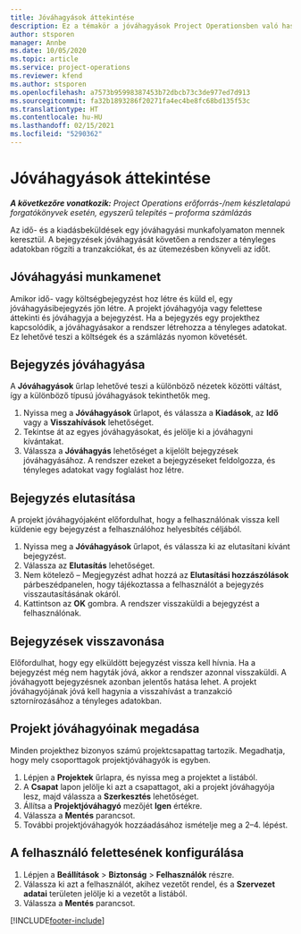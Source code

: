 ```yaml
---
title: Jóváhagyások áttekintése
description: Ez a témakör a jóváhagyások Project Operationsben való használatáról nyújt tájékoztatást.
author: stsporen
manager: Annbe
ms.date: 10/05/2020
ms.topic: article
ms.service: project-operations
ms.reviewer: kfend
ms.author: stsporen
ms.openlocfilehash: a7573b95998387453b72dbcb73c3de977ed7d913
ms.sourcegitcommit: fa32b1893286f20271fa4ec4be8fc68bd135f53c
ms.translationtype: HT
ms.contentlocale: hu-HU
ms.lasthandoff: 02/15/2021
ms.locfileid: "5290362"
---
```

# <a name="approvals-overview"></a>Jóváhagyások áttekintése

_**A következőre vonatkozik:** Project Operations erőforrás-/nem készletalapú forgatókönyvek esetén, egyszerű telepítés – proforma számlázás_

Az idő- és a kiadásbeküldések egy jóváhagyási munkafolyamaton mennek keresztül. A bejegyzések jóváhagyását követően a rendszer a tényleges adatokban rögzíti a tranzakciókat, és az ütemezésben könyveli az időt.

## <a name="approvals-workflow"></a>Jóváhagyási munkamenet
Amikor idő- vagy költségbejegyzést hoz létre és küld el, egy jóváhagyásibejegyzés jön létre. A projekt jóváhagyója vagy felettese áttekinti és jóváhagyja a bejegyzést. Ha a bejegyzés egy projekthez kapcsolódik, a jóváhagyásakor a rendszer létrehozza a tényleges adatokat. Ez lehetővé teszi a költségek és a számlázás nyomon követését. 

## <a name="approve-an-entry"></a>Bejegyzés jóváhagyása
A **Jóváhagyások** űrlap lehetővé teszi a különböző nézetek közötti váltást, így a különböző típusú jóváhagyások tekinthetők meg.
  
1. Nyissa meg a **Jóváhagyások** űrlapot, és válassza a **Kiadások**, az **Idő** vagy a **Visszahívások** lehetőséget.
2. Tekintse át az egyes jóváhagyásokat, és jelölje ki a jóváhagyni kívántakat.
3. Válassza a **Jóváhagyás** lehetőséget a kijelölt bejegyzések jóváhagyásához.
A rendszer ezeket a bejegyzéseket feldolgozza, és tényleges adatokat vagy foglalást hoz létre.

## <a name="reject-an-entry"></a>Bejegyzés elutasítása
A projekt jóváhagyójaként előfordulhat, hogy a felhasználónak vissza kell küldenie egy bejegyzést a felhasználóhoz helyesbítés céljából.
  
1. Nyissa meg a **Jóváhagyások** űrlapot, és válassza ki az elutasítani kívánt bejegyzést. 
2. Válassza az **Elutasítás** lehetőséget.
3. Nem kötelező – Megjegyzést adhat hozzá az **Elutasítási hozzászólások** párbeszédpanelen, hogy tájékoztassa a felhasználót a bejegyzés visszautasításának okáról.
4. Kattintson az **OK** gombra. A rendszer visszaküldi a bejegyzést a felhasználónak.
  
## <a name="recall-entries"></a>Bejegyzések visszavonása
Előfordulhat, hogy egy elküldött bejegyzést vissza kell hívnia. Ha a bejegyzést még nem hagyták jóvá, akkor a rendszer azonnal visszaküldi. A jóváhagyott bejegyzésnek azonban jelentős hatása lehet. A projekt jóváhagyójának jóvá kell hagynia a visszahívást a tranzakció sztornírozásához a tényleges adatokban.

## <a name="specify-project-approvers"></a>Projekt jóváhagyóinak megadása
Minden projekthez bizonyos számú projektcsapattag tartozik. Megadhatja, hogy mely csoporttagok projektjóváhagyók is egyben.

1. Lépjen a **Projektek** űrlapra, és nyissa meg a projektet a listából.
2. A **Csapat** lapon jelölje ki azt a csapattagot, aki a projekt jóváhagyója lesz, majd válassza a **Szerkesztés** lehetőséget.
3. Állítsa a **Projektjóváhagyó** mezőjét **Igen** értékre.
4. Válassza a **Mentés** parancsot.
5. További projektjóváhagyók hozzáadásához ismételje meg a 2–4. lépést.

## <a name="configure-the-users-manager"></a>A felhasználó felettesének konfigurálása

1. Lépjen a **Beállítások** > **Biztonság** > **Felhasználók** részre.
2. Válassza ki azt a felhasználót, akihez vezetőt rendel, és a **Szervezet adatai** területen jelölje ki a vezetőt a listából. 
3. Válassza a **Mentés** parancsot.




[!INCLUDE[footer-include](../includes/footer-banner.md)]